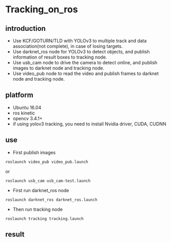 # Tracking_on_ros
## introduction
- Use KCF/GOTURN/TLD with YOLOv3 to multiple track and data association(not complete), in case of losing targets.
- Use darknet_ros node for YOLOv3 to detect objects, and publish information of result boxes to tracking node.
- Use usb_cam node to drive the camera to detect online, and publish images to darknet node and tracking node.
- Use video_pub node to read the video and publish frames to darknet node and tracking node.
## platform
- Ubuntu 16.04
- ros kinetic
- opencv 3.4.1+
- if using yolov3 tracking, you need to install Nvidia driver, CUDA, CUDNN
## use
- First publish images
``` shell
roslaunch video_pub video_pub.launch
```
or
``` shell
roslaunch usb_cam usb_cam-test.launch
```
- First run darknet_ros node
``` shell
roslaunch darknet_ros darknet_ros.launch
```
- Then run tracking node
``` shell
roslaunch tracking tracking.launch 
```
## result
